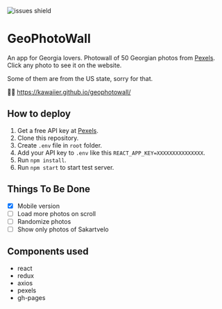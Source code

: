 ![issues shield](https://img.shields.io/github/issues/kawaiier/GeoPhotoWall)
# GeoPhotoWall
An app for Georgia lovers. Photowall of 50 Georgian photos from [Pexels](https://www.pexels.com/). Click any photo to see it on the website.

Some of them are from the US state, sorry for that.

💁‍♂️ https://kawaiier.github.io/geophotowall/

## How to deploy
1. Get a free API key at [Pexels](https://www.pexels.com/api/).
2. Clone this repository.
3. Create `.env` file in `root` folder.
4. Add your API key to `.env` like this `REACT_APP_KEY=XXXXXXXXXXXXXXX`.
5. Run `npm install`.
6. Run `npm start` to start test server.

## Things To Be Done
- [X] Mobile version
- [ ] Load more photos on scroll
- [ ] Randomize photos
- [ ] Show only photos of Sakartvelo

## Components used
- react
- redux
- axios
- pexels
- gh-pages